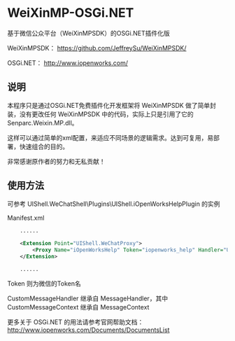 WeiXinMP-OSGi.NET
=================

基于微信公众平台（WeiXinMPSDK）的OSGi.NET插件化版

WeiXinMPSDK： https://github.com/JeffreySu/WeiXinMPSDK/

OSGi.NET： http://www.iopenworks.com/


说明
---------

本程序只是通过OSGi.NET免费插件化开发框架将 WeiXinMPSDK 做了简单封装，没有更改任何 WeiXinMPSDK 中的代码，实际上只是引用了它的 Senparc.Weixin.MP.dll。

这样可以通过简单的xml配置，来适应不同场景的逻辑需求。达到可复用，易部署，快速组合的目的。

非常感谢原作者的努力和无私贡献！


使用方法
---------

可参考 UIShell.WeChatShell\Plugins\UIShell.iOpenWorksHelpPlugin 的实例

Manifest.xml

```xml
	......
	
	<Extension Point="UIShell.WeChatProxy">
		<Proxy Name="iOpenWorksHelp" Token="iopenworks_help" Handler="UIShell.iOpenWorksHelpPlugin.CustomMessageHandler.CustomMessageHandler" />
	</Extension>

	......
```

Token 则为微信的Token名

CustomMessageHandler 继承自 MessageHandler<CustomMessageContext>，其中 CustomMessageContext 继承自 MessageContext

更多关于 OSGi.NET 的用法请参考官网帮助文档： http://www.iopenworks.com/Documents/DocumentsList